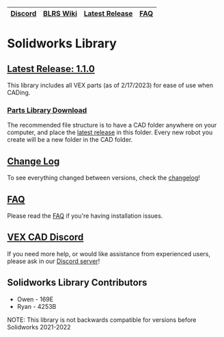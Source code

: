 |[Discord](https://discord.gg/BKV3DJm)|[BLRS Wiki](https://wiki.purduesigbots.com/vex-cad/solidworks)|[Latest Release](https://github.com/VEX-CAD/VEX-CAD-Solidworks/releases/latest)|[FAQ](https://github.com/VEX-CAD/VEX-CAD-Solidworks/wiki)
|---|---|---|---|

# Solidworks Library
## [Latest Release: 1.1.0](https://github.com/VEX-CAD/VEX-CAD-Solidworks/releases/latest)

This library includes all VEX parts (as of 2/17/2023) for ease of use when CADing.

### [Parts Library Download](https://github.com/VEX-CAD/VEX-CAD-Solidworks/releases/latest)
The recommended file structure is to have a CAD folder anywhere on your computer, and place the [latest release](https://github.com/VEX-CAD/VEX-CAD-Solidworks/releases/latest) in this folder. Every new robot you create will be a new folder in the CAD folder.

## [Change Log](https://github.com/VEX-CAD/VEX-CAD-Solidworks/blob/v1.1.0/Changelog.txt)
To see everything changed between versions, check the [changelog](https://github.com/VEX-CAD/VEX-CAD-Solidworks/blob/v1.1.0/Changelog.txt)!

## [FAQ](https://github.com/VEX-CAD/VEX-CAD-Solidworks/wiki)
Please read the [FAQ](https://github.com/VEX-CAD/VEX-CAD-Solidworks/wiki) if you're having installation issues. 

## [VEX CAD Discord](https://discord.gg/BKV3DJm)
If you need more help, or would like assistance from experienced users, please ask in our [Discord server](https://discord.gg/BKV3DJm)!

## Solidworks Library Contributors
 - Owen - 169E
 - Ryan - 4253B

NOTE: This library is not backwards compatible for versions before Solidworks 2021-2022

